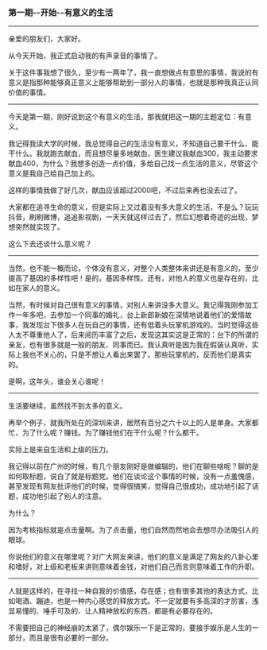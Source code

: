 ### 第一期--开始--有意义的生活

---

亲爱的朋友们，大家好。

从今天开始，我正式启动我的有声录音的事情了。

关于这件事我想了很久，至少有一两年了，我一直想做点有意思的事情，我说的有意义是指那种能够真正意义上能够帮助到一部分人的事情，也就是那种我真正认同价值的事情。

---

今天是第一期，刚好说到这个有意义的生活，那我就把这一期的主题定位：有意义。

我记得我读大学的时候，我总觉得自己的生活没有意义，不知道自己要干什么、能干什么。我就跑去献血，而且想尽量多地献血，医生建议我献血300，我主动要求献血400，为什么？我想多创造一点价值，多给自己找一点生活的意义，尽管这个意义是我自己给自己加上的。

这样的事情我做了好几次，献血应该超过2000吧，不过后来再也没去过了。

大家都在追寻生命的意义，但是实际上又过着没有多大意义的生活，不是么？玩玩抖音，刷刷微博，追追影视剧，一天天就这样过去了，然后幻想着奇迹的出现，梦想突然就实现了。

这么下去还谈什么意义呢？

---

当然，也不能一概而论，个体没有意义，对整个人类整体来讲还是有意义的，至少提高了基因的多样性吧！是的，基因多样性。还有，对他人的意义也是存在的，比如在家人的意义。

当然，有时候对自己很有意义的事情，对别人来讲没多大意义。我记得我刚参加工作一年多吧，去参加一个同事的婚礼，台上新郎新娘在深情地说着他们的爱情故事，我发现台下很多人在玩自己的事情，还有低着头玩掌机游戏的。当时觉得这些人太不尊重他人了，后来阅历丰富了之后，发现这其实这是正常的：台下的所谓的亲友，也有很多就是一般的朋友、同事而已。我认真听是因为我在假装认真听，实际上我也不关心的，只是不想让人看出来罢了。那些玩掌机的，反而他们是真实的。

是啊，这年头，谁会关心谁呢！

---

生活要继续，虽然找不到太多的意义。

再举个例子，就我所处在的深圳来讲，居然有百分之六十以上的人是单身。大家都忙，为了什么呢？赚钱。为了赚钱他们在干什么呢？什么都干。

实际上是来自生活和上级的压力。

我记得以前在广州的时候，有几个朋友刚好是做编辑的，他们在聊些啥呢？聊的是如何取标题，说白了就是标题党。他们在谈论这个事情的时候，没有一点羞愧感，甚至发现有网友批评他们的时候，觉得很搞笑，觉得自己很成功，成功地引起了话题，成功地引起了别人的注意。

为什么？

因为考核指标就是点击量啊。为了点击量，他们自然而然地会去想尽办法吸引人的眼球。

你说他们的意义在哪里呢？对广大网友来讲，他们的意义是满足了网友的八卦心里和嗜好，对上级和老板来讲则意味着金钱，对他们自己而言则意味着工作的升职。

---

人就是这样的，在寻找一种自我的价值感，存在感；也有很多其他的表达方式，比如喝酒、蹦迪，也是一种内心感觉的释放方式。不一定就要有多高深的才厉害，浅显易懂的、唾手可及的、让人精神放松的东西，都是有必要存在的。

不需要把自己的神经崩的太紧了，偶尔娱乐一下是正常的，要接手娱乐是人生的一部分，而且是很有必要的一部分。

